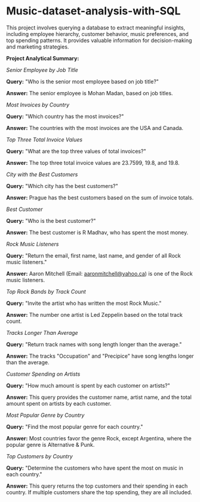 # Music-dataset-analysis-with-SQL

This project involves querying a database to extract meaningful insights, including employee hierarchy, customer behavior, music preferences, and top spending patterns. It provides valuable information for decision-making and marketing strategies.

**Project Analytical Summary:**

*Senior Employee by Job Title*

**Query:** "Who is the senior most employee based on job title?"

**Answer:** The senior employee is Mohan Madan, based on job titles.

*Most Invoices by Country*

**Query:** "Which country has the most invoices?"

**Answer:** The countries with the most invoices are the USA and Canada.

*Top Three Total Invoice Values*

**Query:** "What are the top three values of total invoices?"

**Answer:** The top three total invoice values are 23.7599, 19.8, and 19.8.

*City with the Best Customers*

**Query:** "Which city has the best customers?"

**Answer:** Prague has the best customers based on the sum of invoice totals.

*Best Customer*

**Query:** "Who is the best customer?"

**Answer:** The best customer is R Madhav, who has spent the most money.

*Rock Music Listeners*

**Query:** "Return the email, first name, last name, and gender of all Rock music listeners."

**Answer:** Aaron Mitchell (Email: aaronmitchell@yahoo.ca) is one of the Rock music listeners.

*Top Rock Bands by Track Count*

**Query:** "Invite the artist who has written the most Rock Music."

**Answer:** The number one artist is Led Zeppelin based on the total track count.

*Tracks Longer Than Average*

**Query:** "Return track names with song length longer than the average."

**Answer:** The tracks "Occupation" and "Precipice" have song lengths longer than the average.

*Customer Spending on Artists*

**Query:** "How much amount is spent by each customer on artists?"

**Answer:** This query provides the customer name, artist name, and the total amount spent on artists by each customer.

*Most Popular Genre by Country*

**Query:** "Find the most popular genre for each country."

**Answer:** Most countries favor the genre Rock, except Argentina, where the popular genre is Alternative & Punk.

*Top Customers by Country*

**Query:** "Determine the customers who have spent the most on music in each country."

**Answer:** This query returns the top customers and their spending in each country. If multiple customers share the top spending, they are all included.
